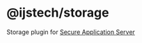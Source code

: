 # @ijstech/storage
Storage plugin for [Secure Application Server](https://github.com/ijstech/app-server)
